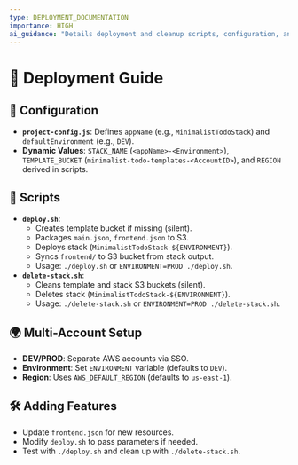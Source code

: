 ```yaml
---
type: DEPLOYMENT_DOCUMENTATION
importance: HIGH
ai_guidance: "Details deployment and cleanup scripts, configuration, and environment handling."
---
```


# 🚀 Deployment Guide

## 🔧 Configuration

- **`project-config.js`**: Defines `appName` (e.g., `MinimalistTodoStack`) and `defaultEnvironment` (e.g., `DEV`).
- **Dynamic Values**: `STACK_NAME` (`<appName>-<Environment>`), `TEMPLATE_BUCKET` (`minimalist-todo-templates-<AccountID>`), and `REGION` derived in scripts.

## 📜 Scripts

- **`deploy.sh`**:
  - Creates template bucket if missing (silent).
  - Packages `main.json`, `frontend.json` to S3.
  - Deploys stack (`MinimalistTodoStack-${ENVIRONMENT}`).
  - Syncs `frontend/` to S3 bucket from stack output.
  - Usage: `./deploy.sh` or `ENVIRONMENT=PROD ./deploy.sh`.
- **`delete-stack.sh`**:
  - Cleans template and stack S3 buckets (silent).
  - Deletes stack (`MinimalistTodoStack-${ENVIRONMENT}`).
  - Usage: `./delete-stack.sh` or `ENVIRONMENT=PROD ./delete-stack.sh`.

## 🌍 Multi-Account Setup

- **DEV/PROD**: Separate AWS accounts via SSO.
- **Environment**: Set `ENVIRONMENT` variable (defaults to `DEV`).
- **Region**: Uses `AWS_DEFAULT_REGION` (defaults to `us-east-1`).

## 🛠️ Adding Features

- Update `frontend.json` for new resources.
- Modify `deploy.sh` to pass parameters if needed.
- Test with `./deploy.sh` and clean up with `./delete-stack.sh`.
